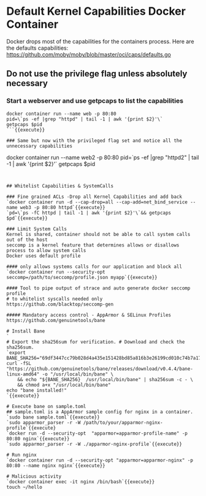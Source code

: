 # Default Kernel Capabilities Docker Container
Docker drops most of the capabilities for the containers process.
Here are the defaults capabilities: https://github.com/moby/moby/blob/master/oci/caps/defaults.go

## Do not use the privilege flag unless absolutely necessary

### Start a webserver and use getpcaps to list the capabilities
```
docker container run --name web -p 80:80
pid=\`ps -ef |grep "httpd" | tail -1 | awk '{print $2}'\`
getpcaps $pid
```{{execute}}

### Same but now with the privileged flag set and notice all the unnecessary capabilities
```
docker container run --name web2 -p 80:80
pid=\`ps -ef |grep "httpd2" | tail -1 | awk '{print $2}'\`
getpcaps $pid
```{{execute}}


## Whitelist Capabilities & SystemCalls

### Fine grained ACLs -Drop all Kernel Capabilities and add back
`docker container run -d --cap-drop=all --cap-add=net_bind_service --name web3 -p 80:80 httpd`{{execute}}
`pd=\`ps -fC httpd | tail -1 | awk '{print $2}'\`&& getpcaps $pd`{{execute}}

### Limit System Calls
Kernel is shared, container should not be able to call system calls out of the host
seccomp is a kernel feature that determines allows or disallows process to allow system calls
Docker uses default profile

#### only allows systems calls for our application and block all
`docker container run --security-opt  seccomp=/path/to/seccomp/profile.json myapp`{{execute}}

#### Tool to pipe output of strace and auto generate docker seccomp profile
# to whitelist syscalls needed only
https://github.com/blacktop/seccomp-gen

##### Mandatory access control - AppArmor & SELinux Profiles
https://github.com/genuinetools/bane

# Install Bane
`
# Export the sha256sum for verification. # Download and check the sha256sum.
`export BANE_SHA256="69df3447cc79b028d4a435e151428bd85a816b3e26199cd010c74b7a17807a05"
curl -fSL "https://github.com/genuinetools/bane/releases/download/v0.4.4/bane-linux-amd64" -o "/usr/local/bin/bane" \
	&& echo "${BANE_SHA256}  /usr/local/bin/bane" | sha256sum -c - \
	&& chmod a+x "/usr/local/bin/bane"
echo "bane installed!"
`{{execute}}

# Execute bane on sample.toml
## sample.toml is a AppArmor sample config for nginx in a container.
`sudo bane sample.toml`{{execute}}
`sudo apparmor_parser -r -W /path/to/your/apparmor-nginx-profile`{{execute}
`docker run -d --security-opt  "apparmor=apparmor-profile-name" -p 80:80 nginx`{{execute}}
`sudo apparmor_parser -r -W ./apparmor-nginx-profile`{{execute}}

# Run nginx
`docker container run -d --security-opt "apparmor=apparmor-nginx" -p 80:80 --name nginx nginx`{{execute}}

# Malicious activity
`docker container exec -it nginx /bin/bash`{{execute}}
touch ~/hello

